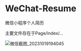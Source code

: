 # WeChat-Resume
微信小程序个人简历

主要文件存在于Page/index/...

![微信截图_20231019194045](https://github.com/GhostZhr1998/WeChat-Resume/assets/67358635/cf21e2cb-c787-4f16-81c2-01c17968af03)
